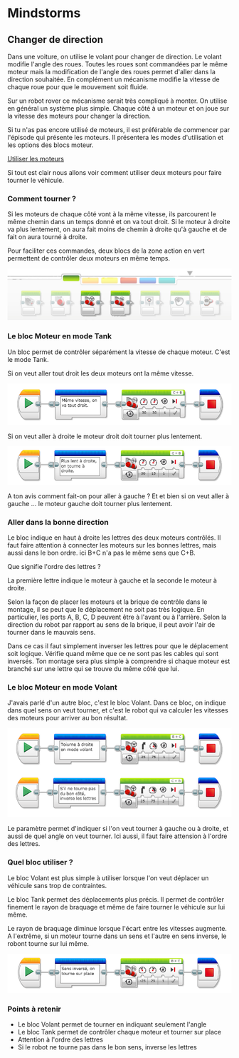 # Mindstorms

## Changer de direction


Dans une voiture, on utilise le volant pour changer de direction. Le volant modifie l'angle des roues. Toutes les roues sont commandées par le même moteur mais la modification de l'angle des roues permet d'aller dans la direction souhaitée. En complément un mécanisme modifie la vitesse de chaque roue pour que le mouvement soit fluide.

Sur un robot rover ce mécanisme serait très compliqué à monter. On utilise en général un système plus simple. Chaque côté à un moteur et on joue sur la vitesse des moteurs pour changer la direction.

Si tu n'as pas encore utilisé de moteurs, il est préférable de commencer par l'épisode qui présente les moteurs. Il présentera les modes d'utilisation et les options des blocs moteur.

[Utiliser les moteurs](../bases/moteurs/les_moteurs.md)

Si tout est clair nous allons voir comment utiliser deux moteurs pour faire tourner le véhicule.

### Comment tourner ?

Si les moteurs de chaque côté vont à la même vitesse, ils parcourent le même chemin dans un temps donné et on va tout droit.
Si le moteur à droite va plus lentement, on aura fait moins de chemin à droite qu'à gauche et de fait on aura tourné à droite.

Pour faciliter ces commandes, deux blocs de la zone action en vert permettent de contrôler deux moteurs en même temps.

![Blocs moteur Tank et Volant](images/actions_motors_tank_volant.jpg)


### Le bloc Moteur en mode Tank

Un bloc permet de contrôler séparément la vitesse de chaque moteur. C'est le mode Tank.

Si on veut aller tout droit les deux moteurs ont la même vitesse.

![Aller toiut droit en mode Tank](images/bloc_tank_tout_droit.png)


Si on veut aller à droite le moteur droit doit tourner plus lentement.

![Tourner à droite en mode Tank](images/bloc_tank_tourne_droite.png)

A ton avis comment fait-on pour aller à gauche ?
Et et bien si on veut aller à gauche ... le moteur gauche doit tourner plus lentement.

### Aller dans la bonne direction

Le bloc indique en haut à droite les lettres des deux moteurs contrôlés. Il faut faire attention à connecter les moteurs sur les bonnes lettres, mais aussi dans le bon ordre. ici B+C n'a pas le même sens que C+B.

Que signifie l'ordre des lettres ?

La première lettre indique le moteur à gauche et la seconde le moteur à droite.

Selon la façon de placer les moteurs et la brique de contrôle dans le montage, il se peut que le déplacement ne soit pas très logique. En particulier, les ports A, B, C, D peuvent être à l'avant ou à l'arrière. Selon la direction du robot par rapport au sens de la brique, il peut avoir l'air de tourner dans le mauvais sens.

Dans ce cas il faut simplement inverser les lettres pour que le déplacement soit logique. Vérifie quand même que ce ne sont pas les cables qui sont inversés. Ton montage sera plus simple à comprendre si chaque moteur est branché sur une lettre qui se trouve du même côté que lui.

### Le bloc Moteur en mode Volant

J'avais parlé d'un autre bloc, c'est le bloc Volant. Dans ce bloc, on indique dans quel sens on veut tourner, et c'est le robot qui va calculer les vitesses des moteurs pour arriver au bon résultat.

![Tourner à droite en mode Volant](images/bloc_volant_tourne_droite.png)


Le paramètre permet d'indiquer si l'on veut tourner à gauche ou à droite, et aussi de quel angle on veut tourner. Ici aussi, il faut faire attension à l'ordre des lettres.


### Quel bloc utiliser ?

Le bloc Volant est plus simple à utiliser lorsque l'on veut déplacer un véhicule sans trop de contraintes.

Le bloc Tank permet des déplacements plus précis. Il permet de contrôler finement le rayon de braquage et même de faire tourner le véhicule sur lui même.

Le rayon de braquage diminue lorsque l'écart entre les vitesses augmente. A l'extrême, si un moteur tourne dans un sens et l'autre en sens inverse, le robont tourne sur lui même.

![Tourner sur soi en mode Tank](images/bloc_tank_toupie.png)


### Points à retenir

- Le bloc Volant permet de tourner en indiquant seulement l'angle
- Le bloc Tank permet de contrôler chaque moteur et tourner sur place
- Attention à l'ordre des lettres
- Si le robot ne tourne pas dans le bon sens, inverse les lettres

